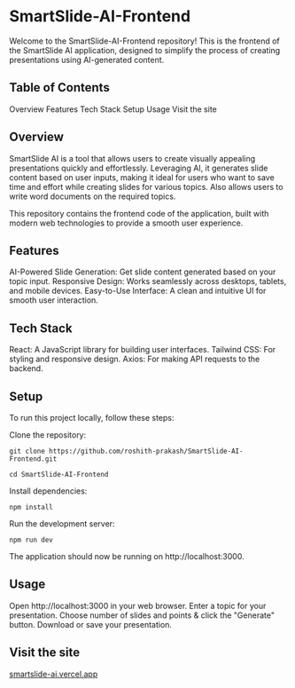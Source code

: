 # SmartSlide-AI-Frontend
Welcome to the SmartSlide-AI-Frontend repository! This is the frontend of the SmartSlide AI application, designed to simplify the process of creating presentations using AI-generated content.

## Table of Contents

Overview
Features
Tech Stack
Setup
Usage
Visit the site

## Overview

SmartSlide AI is a tool that allows users to create visually appealing presentations quickly and effortlessly. Leveraging AI, it generates slide content based on user inputs, making it ideal for users who want to save time and effort while creating slides for various topics. Also allows users to write word documents on the required topics.

This repository contains the frontend code of the application, built with modern web technologies to provide a smooth user experience.

## Features

AI-Powered Slide Generation: Get slide content generated based on your topic input.
Responsive Design: Works seamlessly across desktops, tablets, and mobile devices.
Easy-to-Use Interface: A clean and intuitive UI for smooth user interaction.


## Tech Stack

React: A JavaScript library for building user interfaces.
Tailwind CSS: For styling and responsive design.
Axios: For making API requests to the backend.

## Setup

To run this project locally, follow these steps:

Clone the repository:


    git clone https://github.com/roshith-prakash/SmartSlide-AI-Frontend.git
    
    cd SmartSlide-AI-Frontend

Install dependencies:

    npm install


Run the development server:

    npm run dev

The application should now be running on http://localhost:3000.

## Usage

Open http://localhost:3000 in your web browser.
Enter a topic for your presentation.
Choose number of slides and points & click the "Generate" button.
Download or save your presentation.

## Visit the site

<a href="https://smartslide-ai.vercel.app">smartslide-ai.vercel.app</a>